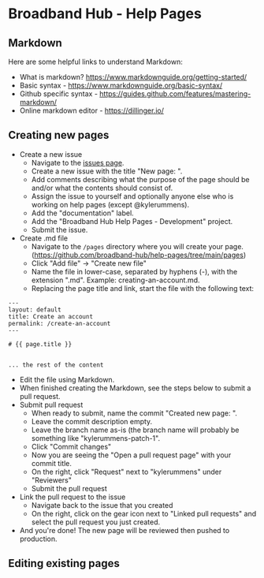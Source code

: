 # Broadband Hub - Help Pages

## Markdown

Here are some helpful links to understand Markdown:
- What is markdown? https://www.markdownguide.org/getting-started/
- Basic syntax - https://www.markdownguide.org/basic-syntax/
- Github specific syntax - https://guides.github.com/features/mastering-markdown/
- Online markdown editor - https://dillinger.io/


## Creating new pages
- Create a new issue
  - Navigate to the [issues page](https://github.com/broadband-hub/help-pages/issues).
  - Create a new issue with the title "New page: <page name>".
  - Add comments describing what the purpose of the page should be and/or what the contents should consist of.
  - Assign the issue to yourself and optionally anyone else who is working on help pages (except @kylerummens).
  - Add the "documentation" label.
  - Add the "Broadband Hub Help Pages - Development" project.
  - Submit the issue.
- Create .md file
  - Navigate to the `/pages` directory where you will create your page. (https://github.com/broadband-hub/help-pages/tree/main/pages)
  - Click "Add file" -> "Create new file"
  - Name the file in lower-case, separated by hyphens (-), with the extension ".md". Example: creating-an-account.md.
  - Replacing the page title and link, start the file with the following text:
```
---
layout: default
title: Create an account
permalink: /create-an-account
---

# {{ page.title }}


... the rest of the content
```
  - Edit the file using Markdown.
  - When finished creating the Markdown, see the steps below to submit a pull request.
- Submit pull request
  - When ready to submit, name the commit "Created new page: <page name>".
  - Leave the commit description empty.
  - Leave the branch name as-is (the branch name will probably be something like "kylerummens-patch-1".
  - Click "Commit changes"
  - Now you are seeing the "Open a pull request page" with your commit title.
  - On the right, click "Request" next to "kylerummens" under "Reviewers"
  - Submit the pull request
- Link the pull request to the issue
  - Navigate back to the issue that you created
  - On the right, click on the gear icon next to "Linked pull requests" and select the pull request you just created.
- And you're done! The new page will be reviewed then pushed to production.



## Editing existing pages

